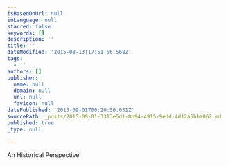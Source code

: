 ```yaml
---
isBasedOnUrl: null
inLanguage: null
starred: false
keywords: []
description: ''
title: ''
dateModified: '2015-08-13T17:51:56.568Z'
tags:
  - ''
authors: []
publisher:
  name: null
  domain: null
  url: null
  favicon: null
datePublished: '2015-09-01T00:20:56.031Z'
sourcePath: _posts/2015-09-01-3313e5d1-8b94-4915-9edd-4d12a5bba062.md
published: true
_type: null

---
```

An Historical Perspective